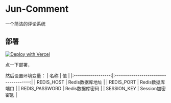 # Jun-Comment
一个简洁的评论系统

## 部署
[![Deploy with Vercel](https://vercel.com/button)](https://vercel.com/new/clone?repository-url=https://github.com/lemonorangeapple/comment)

点一下部署，

然后设置环境变量：
|        名称        |                   值                  |
|:------------------:|:-------------------------------------:|
|     REDIS_HOST     |            Redis数据库地址            |
|     REDIS_PORT     |            Redis数据库端口            |
|   REDIS_PASSWORD   |            Redis数据库密码            |
|     SESSION_KEY    |            Session加密密匙            |
